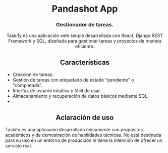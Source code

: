 <div align="center">

# Pandashot App

### Gestionador de tareas.
Taskify es una aplicación web simple desarrollada con React, Django REST Framework y SQL, diseñada para gestionar tareas y proyectos de manera eficiente.

## Características

<div align="left">

* Creacion de tareas.
* Gestión de tareas con etiquetado de estado "pendiente" o "completada".
* Interfaz de usuario intuitiva y fácil de usar.
* Almacenamiento y recuperación de datos básicos mediante SQL.
* 
</div>

## Aclaración de uso

<div align="left">
Taskify es una aplicación desarrollada únicamente con propósitos académicos y de demostración de habilidades técnicas. No está destinada para su uso en un entorno de producción ni tiene la intención de ofrecer un servicio real.
</div>

</div>
